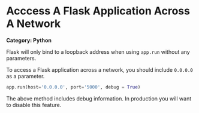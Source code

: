 # Acccess A Flask Application Across A Network

__Category: Python__

Flask will only bind to a loopback address when using `app.run` without any parameters.

To access a Flask application across a network, you should include `0.0.0.0` as a parameter.

```python
app.run(host='0.0.0.0', port='5000', debug = True) 
```

The above method includes debug information. In production you will want to disable this feature.
